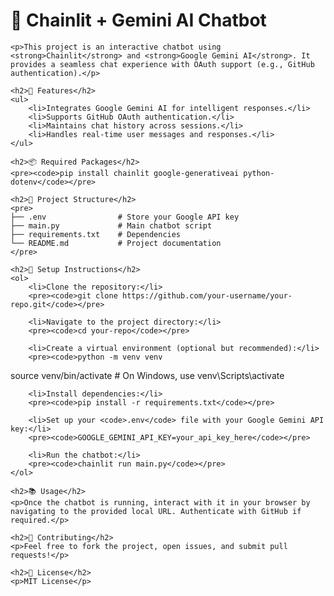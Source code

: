 <!DOCTYPE html>
<html lang="en">

<head>
    <meta charset="UTF-8">
    <title>Chainlit + Gemini AI Chatbot</title>
</head>

<body>
    <h1>🤖 Chainlit + Gemini AI Chatbot</h1>

    <p>This project is an interactive chatbot using <strong>Chainlit</strong> and <strong>Google Gemini AI</strong>. It provides a seamless chat experience with OAuth support (e.g., GitHub authentication).</p>

    <h2>🚀 Features</h2>
    <ul>
        <li>Integrates Google Gemini AI for intelligent responses.</li>
        <li>Supports GitHub OAuth authentication.</li>
        <li>Maintains chat history across sessions.</li>
        <li>Handles real-time user messages and responses.</li>
    </ul>

    <h2>📦 Required Packages</h2>
    <pre><code>pip install chainlit google-generativeai python-dotenv</code></pre>

    <h2>📂 Project Structure</h2>
    <pre>
    ├── .env                # Store your Google API key
    ├── main.py             # Main chatbot script
    ├── requirements.txt    # Dependencies
    └── README.md           # Project documentation
    </pre>

    <h2>🔧 Setup Instructions</h2>
    <ol>
        <li>Clone the repository:</li>
        <pre><code>git clone https://github.com/your-username/your-repo.git</code></pre>

        <li>Navigate to the project directory:</li>
        <pre><code>cd your-repo</code></pre>

        <li>Create a virtual environment (optional but recommended):</li>
        <pre><code>python -m venv venv
source venv/bin/activate  # On Windows, use venv\Scripts\activate</code></pre>

        <li>Install dependencies:</li>
        <pre><code>pip install -r requirements.txt</code></pre>

        <li>Set up your <code>.env</code> file with your Google Gemini API key:</li>
        <pre><code>GOOGLE_GEMINI_API_KEY=your_api_key_here</code></pre>

        <li>Run the chatbot:</li>
        <pre><code>chainlit run main.py</code></pre>
    </ol>

    <h2>📚 Usage</h2>
    <p>Once the chatbot is running, interact with it in your browser by navigating to the provided local URL. Authenticate with GitHub if required.</p>

    <h2>🤝 Contributing</h2>
    <p>Feel free to fork the project, open issues, and submit pull requests!</p>

    <h2>📜 License</h2>
    <p>MIT License</p>

</body>

</html>
